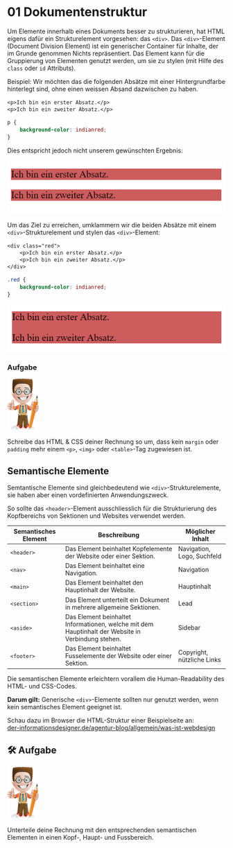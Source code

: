 # 01 Dokumentenstruktur

Um Elemente innerhalb eines Dokuments besser zu strukturieren, hat HTML eigens dafür ein Strukturelement vorgesehen: das `<div>`. Das `<div>`-Element (Document Division Element) ist ein generischer Container für Inhalte, der im Grunde genommen Nichts repräsentiert. Das Element kann für die Gruppierung von Elementen genutzt werden, um sie zu stylen (mit Hilfe des `class` oder `id` Attributs).

Beispiel: Wir möchten das die folgenden Absätze mit einer Hintergrundfarbe hinterlegt sind, ohne einen weissen Absand dazwischen zu haben.

```markup
<p>Ich bin ein erster Absatz.</p>
<p>Ich bin ein zweiter Absatz.</p>
```

```css
p {
    background-color: indianred;
}
```

Dies entspricht jedoch nicht unserem gewünschten Ergebnis:

![Absätze mit Hintergrund](../.gitbook/assets/p-background.PNG)

Um das Ziel zu erreichen, umklammern wir die beiden Absätze mit einem `<div>`-Strukturelement und stylen das `<div>`-Element:

```markup
<div class="red">
    <p>Ich bin ein erster Absatz.</p>
    <p>Ich bin ein zweiter Absatz.</p>
</div>
```

```css
.red {
    background-color: indianred;
}
```

![Div mit Hintergrund](../.gitbook/assets/div-background.PNG)

### Aufgabe

![](<../.gitbook/assets/ralph (1).png>)

Schreibe das HTML & CSS deiner Rechnung so um, dass kein `margin` oder `padding` mehr einem `<p>`, `<img>` oder `<table>`-Tag zugewiesen ist.

## Semantische Elemente

Semtantische Elemente sind gleichbedeutend wie `<div>`-Strukturelemente, sie haben aber einen vordefinierten Anwendungszweck.

So sollte das `<header>`-Element ausschliesslich für die Strukturierung des Kopfbereichs von Sektionen und Websites verwendet werden.

| Semantisches Element | Beschreibung                                                                                       | Möglicher Inhalt           |
| -------------------- | -------------------------------------------------------------------------------------------------- | -------------------------- |
| `<header>`           | Das Element beinhaltet Kopfelemente der Website oder einer Sektion.                                | Navigation, Logo, Suchfeld |
| `<nav>`              | Das Element beinhaltet eine Navigation.                                                            | Navigation                 |
| `<main>`             | Das Element beinhaltet den Hauptinhalt der Website.                                                | Hauptinhalt                |
| `<section>`          | Das Element unterteilt ein Dokument in mehrere allgemeine Sektionen.                               | Lead                       |
| `<aside>`            | Das Element beinhaltet Informationen, welche mit dem Hauptinhalt der Website in Verbindung stehen. | Sidebar                    |
| `<footer>`           | Das Element beinhaltet Fusselemente der Website oder einer Sektion.                                | Copyright, nützliche Links |

Die semantischen Elemente erleichtern vorallem die Human-Readability des HTML- und CSS-Codes.

**Darum gilt:** Generische `<div>`-Elemente sollten nur genutzt werden, wenn kein semantisches Element geeignet ist.

Schau dazu im Browser die HTML-Struktur einer Beispielseite an: \
[der-informationsdesigner.de/agentur-blog/allgemein/was-ist-webdesign](https://www.der-informationsdesigner.de/agentur-blog/allgemein/was-ist-webdesign/)

## 🛠️ Aufgabe

![](../.gitbook/assets/ralph.png)

Unterteile deine Rechnung mit den entsprechenden semantischen Elementen in einen Kopf-, Haupt- und Fussbereich.
